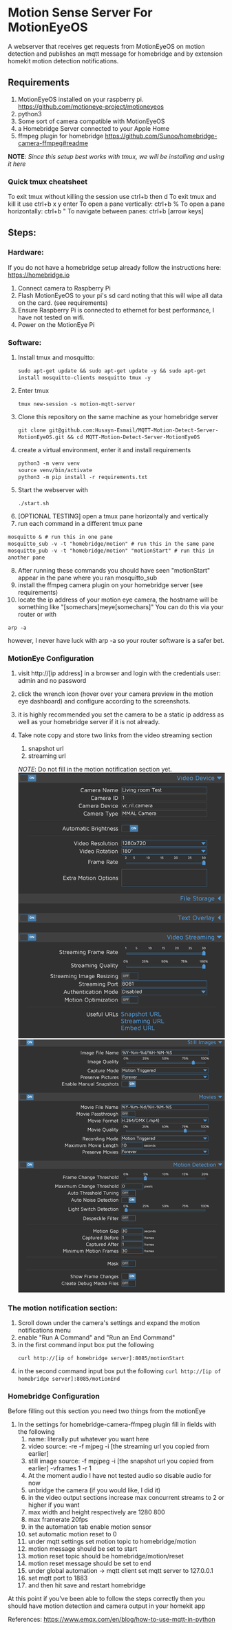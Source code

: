 # Motion Sense Server For MotionEyeOS

A webserver that receives get requests from MotionEyeOS on motion detection
and publishes an mqtt message for homebridge and by extension homekit motion
detection notifications.

## Requirements
1. MotionEyeOS installed on your raspberry pi.
https://github.com/motioneye-project/motioneyeos
2. python3
3. Some sort of camera compatible with MotionEyeOS
4. a Homebridge Server connected to your Apple Home
5. ffmpeg plugin for homebridge
https://github.com/Sunoo/homebridge-camera-ffmpeg#readme

**NOTE**: *Since this setup best works with tmux, we will be installing and using it here*
### Quick tmux cheatsheet
To exit tmux without killing the session use ctrl+b then d
To exit tmux and kill it use ctrl+b x y enter
To open a pane vertically: ctrl+b %
To open a pane horizontally: ctrl+b "
To navigate between panes: ctrl+b [arrow keys]

## Steps:
### Hardware:
If you do not have a homebridge setup already follow the instructions here:
https://homebridge.io

1. Connect camera to Raspberry Pi
2. Flash MotionEyeOS to your pi's sd card noting that this will wipe all data on the card. (see requirements)
3. Ensure Raspberry Pi is connected to ethernet for best performance, I have not tested on wifi.
4. Power on the MotionEye Pi


### Software:
1. Install tmux and mosquitto:
   ```
   sudo apt-get update && sudo apt-get update -y && sudo apt-get install mosquitto-clients mosquitto tmux -y
   ```
2. Enter tmux
   ```
   tmux new-session -s motion-mqtt-server
   ```
3. Clone this repository on the same machine as your homebridge server
    ```
    git clone git@github.com:Husayn-Esmail/MQTT-Motion-Detect-Server-MotionEyeOS.git && cd MQTT-Motion-Detect-Server-MotionEyeOS
    ```
4. create a virtual environment, enter it and install requirements
   ```
   python3 -m venv venv
   source venv/bin/activate
   python3 -m pip install -r requirements.txt
   ```
5.  Start the webserver with
    ```
    ./start.sh
    ```
6.  [OPTIONAL TESTING] open a tmux pane horizontally and vertically
7.  run each command in a different tmux pane
   ```
   mosquitto & # run this in one pane
   mosquitto_sub -v -t "homebridge/motion" # run this in the same pane
   mosquitto_pub -v -t "homebridge/motion" "motionStart" # run this in another pane
   ```
8.  After running these commands you should have seen "motionStart" appear in the pane where you ran mosquitto_sub
9.  install the ffmpeg camera plugin on your homebridge server (see requirements)
10. locate the ip address of your motion eye camera, the hostname will be something like "[somechars]meye[somechars]" You can do this via your router or with
```
arp -a
```
however, I never have luck with arp -a so your router software is a safer bet.
### MotionEye Configuration
1.  visit http://[ip address] in a browser and login with the credentials user: admin and no password
2.  click the wrench icon (hover over your camera preview in the motion eye dashboard) and configure according to the screenshots.
3.  it is highly recommended you set the camera to be a static ip address as well as your homebridge server if it is not already.
4.  Take note copy and store two links from the video streaming section
    1.   snapshot url
    2.   streaming url

    *NOTE*: Do not fill in the motion notification section yet. 
![ss1](images/screenshot1.png/?raw=true "title")
![ss2](images/screenshot2.png/?raw=true "asdf")

### The motion notification section:
1. Scroll down under the camera's settings and expand the motion notifications menu
2. enable "Run A Command" and "Run an End Command"
3. in the first command input box put the following
   ```
   curl http://[ip of homebridge server]:8085/motionStart
   ```
4. in the second command input box put the following
    ```curl http://[ip of homebridge server]:8085/motionEnd```
### Homebridge Configuration
Before filling out this section you need two things from the motionEye 
1. In the settings for homebridge-camera-ffmpeg plugin fill in fields with the following
   1. name: literally put whatever you want here
   2. video source: -re -f mjpeg -i [the streaming url you copied from earlier]
   3. still image source: -f mpjpeg -i [the snapshot url you copied from earlier] -vframes 1 -r 1
   4. At the moment audio I have not tested audio so disable audio for now
   5. unbridge the camera (if you would like, I did it)
   6. in the video output sections increase max concurrent streams to 2 or higher if you want
   7. max width and height respectively are 1280 800
   8. max framerate 20fps
   9. in the automation tab enable motion sensor
   10. set automatic motion reset to 0
   11. under mqtt settings set motion topic to homebridge/motion
   12. motion message should be set to start
   13. motion reset topic should be homebridge/motion/reset
   14. motion reset message should be set to end
   15. under global automation -> mqtt client set mqtt server to 127.0.0.1
   16. set mqtt port to 1883
   17. and then hit save and restart homebridge

At this point if you've been able to follow the steps correctly then you should have motion detection and camera output in your homekit app



References:
https://www.emqx.com/en/blog/how-to-use-mqtt-in-python


